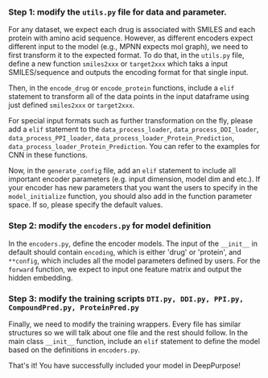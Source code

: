 ### Step 1: modify the ``utils.py`` file for data and parameter.

For any dataset, we expect each drug is associated with SMILES and each protein with amino acid sequence. However, as different encoders expect different input to the model (e.g., MPNN expects mol graph), we need to first transform it to the expected format. To do that, in the ``utils.py`` file, define a new function ``smiles2xxx`` or ``target2xxx`` which taks a input SMILES/sequence and outputs the encoding format for that single input. 

Then, in the ``encode_drug`` or ``encode_protein`` functions, include a ``elif`` statement to transform all of the data points in the input dataframe using just defined ``smiles2xxx`` or ``target2xxx``. 

For special input formats such as further transformation on the fly, please add a ``elif`` statement to the ``data_process_loader``, ``data_process_DDI_loader``, ``data_process_PPI_loader``, ``data_process_loader_Protein_Prediction``, ``data_process_loader_Protein_Prediction``. You can refer to the examples for CNN in these functions.

Now, in the ``generate_config`` file, add an ``elif`` statement to include all important encoder parameters (e.g. input dimension, model dim and etc.). If your encoder has new parameters that you want the users to specify in the ``model_initialize`` function, you should also add in the function parameter space. If so, please specify the default values.

### Step 2: modify the ``encoders.py`` for model definition

In the ```encoders.py```, define the encoder models. The input of the ``__init__`` in default should contain ``encoding``, which is either 'drug' or 'protein', and ``**config``, which includes all the model parameters defined by users. For the ``forward`` function, we expect to input one feature matrix and output the hidden embedding.

### Step 3: modify the training scripts ``DTI.py, DDI.py, PPI.py, CompoundPred.py, ProteinPred.py``

Finally, we need to modify the training wrappers. Every file has similar structures so we will talk about one file and the rest should follow. In the main class ``__init__`` function, include an ``elif`` statement to define the model based on the definitions in ``encoders.py``.

That's it! You have successfully included your model in DeepPurpose!
